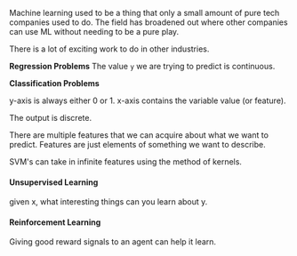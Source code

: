 Machine learning used to be a thing that only a small amount of pure tech companies used to do. The field has broadened out where other companies can use ML without needing to be a pure play.

There is a lot of exciting work to do in other industries.

**Regression Problems**
The value ``y`` we are trying to predict is continuous. 

**Classification Problems**

y-axis is always either 0 or 1.
x-axis contains the variable value (or feature).

The output is discrete.

There are multiple features that we can acquire about what we want to predict. Features are just elements of something we want to describe. 

SVM's can take in infinite features using the method of kernels.

#### Unsupervised Learning
given x, what interesting things can you learn about y.

#### Reinforcement Learning
Giving good reward signals to an agent can help it learn.




